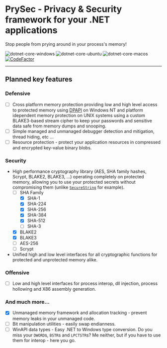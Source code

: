 # PrySec - Privacy & Security framework for your .NET applications

Stop people from prying around in your process's memory!

![dotnet-core-windows](https://github.com/frederik-hoeft/PrySec/actions/workflows/windows.yml/badge.svg)
![dotnet-core-ubuntu](https://github.com/frederik-hoeft/PrySec/actions/workflows/ubuntu.yml/badge.svg)
![dotnet-core-macos](https://github.com/frederik-hoeft/PrySec/actions/workflows/macos.yml/badge.svg)
[![CodeFactor](https://www.codefactor.io/repository/github/frederik-hoeft/prysec/badge?s=adaf32ed48d673d2c1f5aa80e15614d2f0b16278)](https://www.codefactor.io/repository/github/frederik-hoeft/prysec)

---

## Planned key features

### Defensive

- [ ] Cross platform memory protection providing low and high level access to protected memory using [DPAPI](https://en.wikipedia.org/wiki/Data_Protection_API) on Windows NT and platform idependent memory protection on UNIX systems using a custom BLAKE3-based stream cipher to keep your passwords and sensitive data safe from memory dumps and snooping.
- [ ] Simple managed and unmanaged debugger detection and mitigation, thread hiding, etc ...
- [ ] Resource protection - protect your application resources in compressed and encrypted key-value binary blobs.
  
### Security

- High performance cryptography library (AES, SHA family hashes, Scrypt, BLAKE2, BLAKE3, ...) operating completely on protected memory, allowing you to use your protected secrets without compromising them (unlike [`SecureString`](https://docs.microsoft.com/en-us/dotnet/api/system.security.securestring?view=net-5.0) for example).
  - [ ] SHA Family
    - [x] SHA-1
    - [x] SHA-224
    - [x] SHA-256
    - [x] SHA-384
    - [x] SHA-512
    - [ ] SHA-3
  - [x] BLAKE2
  - [x] BLAKE3
  - [ ] AES-256
  - [ ] Scrypt
- Unified high and low level interfaces for all cryptographic functions  for protected and unprotected memory alike.

### Offensive

- [ ] Low and high level interfaces for process interop, dll injection, process hollowing and X86 assembly generation.

### And much more...

- [x] Unmanaged memory framework and allocation tracking - prevent memory leaks in your unmanaged code.
- [ ] Bit manipulation utilities - easily swap endianness.
- [ ] WinAPI data types - Easy .NET to Windows type conversion. Do you miss your `DWORD`s, `BSTR`s and `LPCTSTR`s? Me neither, but if you have to use them for interop - here you go.
